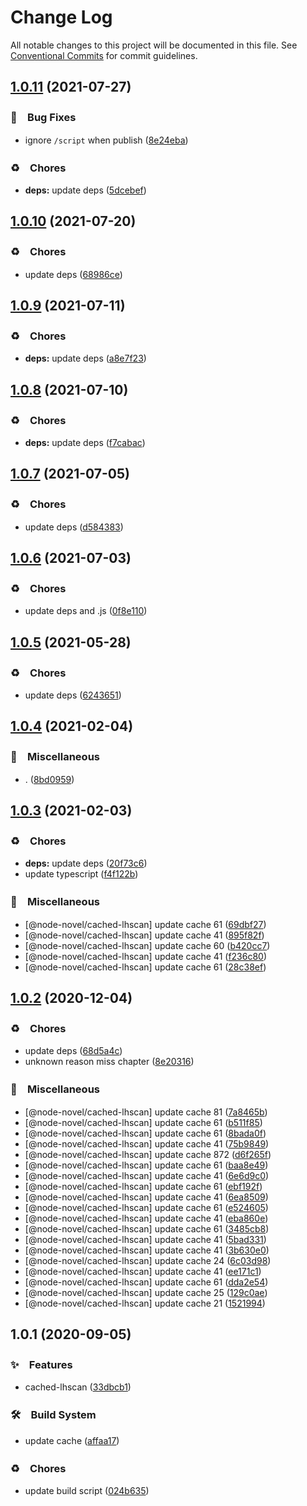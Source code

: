 # Change Log

All notable changes to this project will be documented in this file.
See [Conventional Commits](https://conventionalcommits.org) for commit guidelines.

## [1.0.11](https://github.com/bluelovers/ws-rest/compare/@node-novel/cached-lhscan@1.0.10...@node-novel/cached-lhscan@1.0.11) (2021-07-27)


### 🐛　Bug Fixes

* ignore `/script` when publish ([8e24eba](https://github.com/bluelovers/ws-rest/commit/8e24eba40ac22be8bee4762a81369793858d30e5))


### ♻️　Chores

* **deps:** update deps ([5dcebef](https://github.com/bluelovers/ws-rest/commit/5dcebefde4da483c41f12a8b5972c54cc3e56a3c))





## [1.0.10](https://github.com/bluelovers/ws-rest/compare/@node-novel/cached-lhscan@1.0.9...@node-novel/cached-lhscan@1.0.10) (2021-07-20)


### ♻️　Chores

* update deps ([68986ce](https://github.com/bluelovers/ws-rest/commit/68986ce8de13196e16245bb1e7f2d0d93ad17382))





## [1.0.9](https://github.com/bluelovers/ws-rest/compare/@node-novel/cached-lhscan@1.0.8...@node-novel/cached-lhscan@1.0.9) (2021-07-11)


### ♻️　Chores

* **deps:** update deps ([a8e7f23](https://github.com/bluelovers/ws-rest/commit/a8e7f239963246fd00ff0370ff887db57993bde5))





## [1.0.8](https://github.com/bluelovers/ws-rest/compare/@node-novel/cached-lhscan@1.0.7...@node-novel/cached-lhscan@1.0.8) (2021-07-10)


### ♻️　Chores

* **deps:** update deps ([f7cabac](https://github.com/bluelovers/ws-rest/commit/f7cabac7543c9b7a9f871e493560ae88a62cf753))





## [1.0.7](https://github.com/bluelovers/ws-rest/compare/@node-novel/cached-lhscan@1.0.6...@node-novel/cached-lhscan@1.0.7) (2021-07-05)


### ♻️　Chores

* update deps ([d584383](https://github.com/bluelovers/ws-rest/commit/d58438305e1a92d2f5cb598c14ae70081e8e850d))





## [1.0.6](https://github.com/bluelovers/ws-rest/compare/@node-novel/cached-lhscan@1.0.5...@node-novel/cached-lhscan@1.0.6) (2021-07-03)


### ♻️　Chores

* update deps and .js ([0f8e110](https://github.com/bluelovers/ws-rest/commit/0f8e11034efcbb341219c706e731a851c881b8bf))





## [1.0.5](https://github.com/bluelovers/ws-rest/compare/@node-novel/cached-lhscan@1.0.4...@node-novel/cached-lhscan@1.0.5) (2021-05-28)


### ♻️　Chores

* update deps ([6243651](https://github.com/bluelovers/ws-rest/commit/6243651447df13ddfb9eb5316af30b849771e617))





## [1.0.4](https://github.com/bluelovers/ws-rest/compare/@node-novel/cached-lhscan@1.0.3...@node-novel/cached-lhscan@1.0.4) (2021-02-04)


### 🔖　Miscellaneous

* . ([8bd0959](https://github.com/bluelovers/ws-rest/commit/8bd0959c91aa2315276e6fd7c805c0c36373f595))





## [1.0.3](https://github.com/bluelovers/ws-rest/compare/@node-novel/cached-lhscan@1.0.2...@node-novel/cached-lhscan@1.0.3) (2021-02-03)


### ♻️　Chores

* **deps:** update deps ([20f73c6](https://github.com/bluelovers/ws-rest/commit/20f73c69e8b50221d303f200bd5d419092da3b00))
* update typescript ([f4f122b](https://github.com/bluelovers/ws-rest/commit/f4f122b12d88ed74fe7ce6d8879e1c391719db11))


### 🔖　Miscellaneous

* [@node-novel/cached-lhscan] update cache 61 ([69dbf27](https://github.com/bluelovers/ws-rest/commit/69dbf27be197fbfae4933e8127629bfe15f097bc))
* [@node-novel/cached-lhscan] update cache 41 ([895f82f](https://github.com/bluelovers/ws-rest/commit/895f82f67fcd23d708ba3c0b2ac31fb2c3283645))
* [@node-novel/cached-lhscan] update cache 60 ([b420cc7](https://github.com/bluelovers/ws-rest/commit/b420cc7416aa9658946aa2be39dd6aca01b041b6))
* [@node-novel/cached-lhscan] update cache 41 ([f236c80](https://github.com/bluelovers/ws-rest/commit/f236c80cb9b9fb5da5b43d1350d5c9e120410ac9))
* [@node-novel/cached-lhscan] update cache 61 ([28c38ef](https://github.com/bluelovers/ws-rest/commit/28c38ef4ca49df850f7389fb23754238ea12793e))





## [1.0.2](https://github.com/bluelovers/ws-rest/compare/@node-novel/cached-lhscan@1.0.1...@node-novel/cached-lhscan@1.0.2) (2020-12-04)


### ♻️　Chores

* update deps ([68d5a4c](https://github.com/bluelovers/ws-rest/commit/68d5a4c1b9799d3028b645310b58f452dd7f5c03))
* unknown reason miss chapter ([8e20316](https://github.com/bluelovers/ws-rest/commit/8e20316f7a700eb6efe5a7e1b3b5918af9dd8ed8))


### 🔖　Miscellaneous

* [@node-novel/cached-lhscan] update cache 81 ([7a8465b](https://github.com/bluelovers/ws-rest/commit/7a8465bff30db585f7dcfd2630844fe2c0306321))
* [@node-novel/cached-lhscan] update cache 61 ([b511f85](https://github.com/bluelovers/ws-rest/commit/b511f850797c57a215e50db9f6aeaa6cce6a8688))
* [@node-novel/cached-lhscan] update cache 61 ([8bada0f](https://github.com/bluelovers/ws-rest/commit/8bada0f568e8089026e70d7a6cfbef484484a2ee))
* [@node-novel/cached-lhscan] update cache 41 ([75b9849](https://github.com/bluelovers/ws-rest/commit/75b9849629263b9995caff3e6c0cafb3f60fe523))
* [@node-novel/cached-lhscan] update cache 872 ([d6f265f](https://github.com/bluelovers/ws-rest/commit/d6f265fcb78c9d3ea3ca7d4e8dd70ada1f972caa))
* [@node-novel/cached-lhscan] update cache 61 ([baa8e49](https://github.com/bluelovers/ws-rest/commit/baa8e49f4df6812c90f4b45ef4199441cacc668f))
* [@node-novel/cached-lhscan] update cache 41 ([6e6d9c0](https://github.com/bluelovers/ws-rest/commit/6e6d9c08cdb3ff48651b81f261f894de436e63e1))
* [@node-novel/cached-lhscan] update cache 61 ([ebf192f](https://github.com/bluelovers/ws-rest/commit/ebf192f4ab00cf3ef0d02ea0b4186fda30dbbddf))
* [@node-novel/cached-lhscan] update cache 41 ([6ea8509](https://github.com/bluelovers/ws-rest/commit/6ea8509b94f9e9862152f49b3570a97cc0d9ebf6))
* [@node-novel/cached-lhscan] update cache 61 ([e524605](https://github.com/bluelovers/ws-rest/commit/e524605182de52ac7e1bc442672c72eec201f2d0))
* [@node-novel/cached-lhscan] update cache 41 ([eba860e](https://github.com/bluelovers/ws-rest/commit/eba860e05c8d0802f743874a28d4c72f8893f363))
* [@node-novel/cached-lhscan] update cache 61 ([3485cb8](https://github.com/bluelovers/ws-rest/commit/3485cb80dd35a59d206516a72e5ce2711c8fab4d))
* [@node-novel/cached-lhscan] update cache 41 ([5bad331](https://github.com/bluelovers/ws-rest/commit/5bad33136a56a69d4892ef0c848439b493cdc085))
* [@node-novel/cached-lhscan] update cache 41 ([3b630e0](https://github.com/bluelovers/ws-rest/commit/3b630e0e67ae6c4a7e6e944533cd29dfd4192713))
* [@node-novel/cached-lhscan] update cache 24 ([6c03d98](https://github.com/bluelovers/ws-rest/commit/6c03d982ee8c661af60f27deaa82398d53e49a45))
* [@node-novel/cached-lhscan] update cache 41 ([ee171c1](https://github.com/bluelovers/ws-rest/commit/ee171c1e95ab9b6efbc005e0ce277e7808f4311e))
* [@node-novel/cached-lhscan] update cache 61 ([dda2e54](https://github.com/bluelovers/ws-rest/commit/dda2e544e8c27444bd37cc1c79ff339ce9bc1941))
* [@node-novel/cached-lhscan] update cache 25 ([129c0ae](https://github.com/bluelovers/ws-rest/commit/129c0aeb5c90a4771bae32738664d905f4bc22e2))
* [@node-novel/cached-lhscan] update cache 21 ([1521994](https://github.com/bluelovers/ws-rest/commit/15219943bfbc10d94348e023658f9628418c11a9))





## 1.0.1 (2020-09-05)


### ✨　Features

* cached-lhscan ([33dbcb1](https://github.com/bluelovers/ws-rest/commit/33dbcb1c8e9da1f9c2fa62dd1cb7b19d52e955af))


### 🛠　Build System

* update cache ([affaa17](https://github.com/bluelovers/ws-rest/commit/affaa177ca17f043400feff6b51b6a92c5b9526e))


### ♻️　Chores

* update build script ([024b635](https://github.com/bluelovers/ws-rest/commit/024b63563ad4d0ea2185e40970863e98446f50f5))
